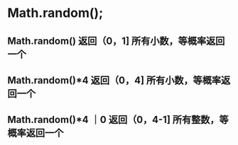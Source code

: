 # Math.random();

## Math.random() 返回（0，1] 所有小数，等概率返回一个
## Math.random()*4 返回（0，4] 所有小数，等概率返回一个
## Math.random()*4 ｜0 返回（0，4-1] 所有整数，等概率返回一个